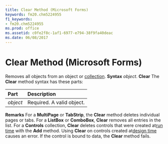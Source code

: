```yaml
---
title: Clear Method (Microsoft Forms)
keywords: fm20.chm5224955
f1_keywords:
- fm20.chm5224955
ms.prod: office
ms.assetid: c0fe2f8c-1af1-6977-e794-38f9fa40deac
ms.date: 06/08/2017
---
```



# Clear Method (Microsoft Forms)



Removes all objects from an object or [collection](vbe-glossary.md).
 **Syntax**
 _object_. **Clear**
The **Clear** method syntax has these parts:


|**Part**|**Description**|
|:-----|:-----|
| _object_|Required. A valid object.|
 **Remarks**
For a **MultiPage** or **TabStrip**, the **Clear** method deletes individual pages or tabs.
For a **ListBox** or **ComboBox**, **Clear** removes all entries in the list.
For a **Controls** collection, **Clear** deletes controls that were created at[run time](vbe-glossary.md) with the **Add** method. Using **Clear** on controls created at[design time](vbe-glossary.md) causes an error.
If the control is bound to data, the **Clear** method fails.

